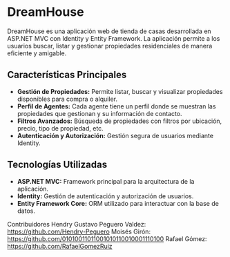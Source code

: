 # DreamHouse

DreamHouse es una aplicación web de tienda de casas desarrollada en ASP.NET MVC con Identity y Entity Framework. La aplicación permite a los usuarios buscar, listar y gestionar propiedades residenciales de manera eficiente y amigable.

## Características Principales

- **Gestión de Propiedades:** Permite listar, buscar y visualizar propiedades disponibles para compra o alquiler.
- **Perfil de Agentes:** Cada agente tiene un perfil donde se muestran las propiedades que gestionan y su información de contacto.
- **Filtros Avanzados:** Búsqueda de propiedades con filtros por ubicación, precio, tipo de propiedad, etc.
- **Autenticación y Autorización:** Gestión segura de usuarios mediante Identity.

## Tecnologías Utilizadas

- **ASP.NET MVC:** Framework principal para la arquitectura de la aplicación.
- **Identity:** Gestión de autenticación y autorización de usuarios.
- **Entity Framework Core:** ORM utilizado para interactuar con la base de datos.


Contribuidores
Hendry Gustavo Peguero Valdez: https://github.com/Hendry-Peguero
Moisés Girón: https://github.com/01010011011001010110010001110100
Rafael Gómez: https://github.com/RafaelGomezRuiz